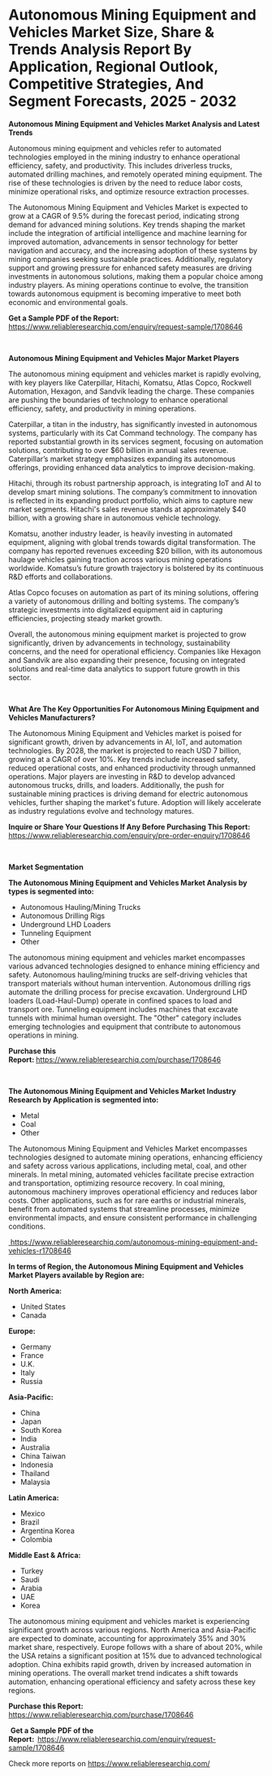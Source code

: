 <p><h1>Autonomous Mining Equipment and Vehicles Market Size, Share & Trends Analysis Report By Application, Regional Outlook, Competitive Strategies, And Segment Forecasts, 2025 - 2032</h1></p><p><strong>Autonomous Mining Equipment and Vehicles Market Analysis and Latest Trends</strong></p>
<p><p>Autonomous mining equipment and vehicles refer to automated technologies employed in the mining industry to enhance operational efficiency, safety, and productivity. This includes driverless trucks, automated drilling machines, and remotely operated mining equipment. The rise of these technologies is driven by the need to reduce labor costs, minimize operational risks, and optimize resource extraction processes. </p><p>The Autonomous Mining Equipment and Vehicles Market is expected to grow at a CAGR of 9.5% during the forecast period, indicating strong demand for advanced mining solutions. Key trends shaping the market include the integration of artificial intelligence and machine learning for improved automation, advancements in sensor technology for better navigation and accuracy, and the increasing adoption of these systems by mining companies seeking sustainable practices. Additionally, regulatory support and growing pressure for enhanced safety measures are driving investments in autonomous solutions, making them a popular choice among industry players. As mining operations continue to evolve, the transition towards autonomous equipment is becoming imperative to meet both economic and environmental goals.</p></p>
<p><strong>Get a Sample PDF of the Report:&nbsp;</strong> <a href="https://www.reliableresearchiq.com/enquiry/request-sample/1708646?utm_campaign=1870&utm_medium=2&utm_source=Github&utm_content=ia&utm_term=10012025&utm_id=autonomous-mining-equipment-and-vehicles">https://www.reliableresearchiq.com/enquiry/request-sample/1708646</a></p>
<p>&nbsp;</p>
<p><strong>Autonomous Mining Equipment and Vehicles Major Market Players</strong></p>
<p><p>The autonomous mining equipment and vehicles market is rapidly evolving, with key players like Caterpillar, Hitachi, Komatsu, Atlas Copco, Rockwell Automation, Hexagon, and Sandvik leading the charge. These companies are pushing the boundaries of technology to enhance operational efficiency, safety, and productivity in mining operations.</p><p>Caterpillar, a titan in the industry, has significantly invested in autonomous systems, particularly with its Cat Command technology. The company has reported substantial growth in its services segment, focusing on automation solutions, contributing to over $60 billion in annual sales revenue. Caterpillar’s market strategy emphasizes expanding its autonomous offerings, providing enhanced data analytics to improve decision-making.</p><p>Hitachi, through its robust partnership approach, is integrating IoT and AI to develop smart mining solutions. The company’s commitment to innovation is reflected in its expanding product portfolio, which aims to capture new market segments. Hitachi's sales revenue stands at approximately $40 billion, with a growing share in autonomous vehicle technology.</p><p>Komatsu, another industry leader, is heavily investing in automated equipment, aligning with global trends towards digital transformation. The company has reported revenues exceeding $20 billion, with its autonomous haulage vehicles gaining traction across various mining operations worldwide. Komatsu’s future growth trajectory is bolstered by its continuous R&D efforts and collaborations.</p><p>Atlas Copco focuses on automation as part of its mining solutions, offering a variety of autonomous drilling and bolting systems. The company’s strategic investments into digitalized equipment aid in capturing efficiencies, projecting steady market growth.</p><p>Overall, the autonomous mining equipment market is projected to grow significantly, driven by advancements in technology, sustainability concerns, and the need for operational efficiency. Companies like Hexagon and Sandvik are also expanding their presence, focusing on integrated solutions and real-time data analytics to support future growth in this sector.</p></p>
<p>&nbsp;</p>
<p><strong>What Are The Key Opportunities For Autonomous Mining Equipment and Vehicles Manufacturers?</strong></p>
<p><p>The Autonomous Mining Equipment and Vehicles market is poised for significant growth, driven by advancements in AI, IoT, and automation technologies. By 2028, the market is projected to reach USD 7 billion, growing at a CAGR of over 10%. Key trends include increased safety, reduced operational costs, and enhanced productivity through unmanned operations. Major players are investing in R&D to develop advanced autonomous trucks, drills, and loaders. Additionally, the push for sustainable mining practices is driving demand for electric autonomous vehicles, further shaping the market's future. Adoption will likely accelerate as industry regulations evolve and technology matures.</p></p>
<p><strong>Inquire or Share Your Questions If Any Before Purchasing This Report:</strong> <a href="https://www.reliableresearchiq.com/enquiry/pre-order-enquiry/1708646?utm_campaign=1870&utm_medium=2&utm_source=Github&utm_content=ia&utm_term=10012025&utm_id=autonomous-mining-equipment-and-vehicles">https://www.reliableresearchiq.com/enquiry/pre-order-enquiry/1708646</a></p>
<p>&nbsp;</p>
<p><strong>Market Segmentation</strong></p>
<p><strong>The Autonomous Mining Equipment and Vehicles Market Analysis by types is segmented into:</strong></p>
<p><ul><li>Autonomous Hauling/Mining Trucks</li><li>Autonomous Drilling Rigs</li><li>Underground LHD Loaders</li><li>Tunneling Equipment</li><li>Other</li></ul></p>
<p><p>The autonomous mining equipment and vehicles market encompasses various advanced technologies designed to enhance mining efficiency and safety. Autonomous hauling/mining trucks are self-driving vehicles that transport materials without human intervention. Autonomous drilling rigs automate the drilling process for precise excavation. Underground LHD loaders (Load-Haul-Dump) operate in confined spaces to load and transport ore. Tunneling equipment includes machines that excavate tunnels with minimal human oversight. The "Other" category includes emerging technologies and equipment that contribute to autonomous operations in mining.</p></p>
<p><strong>Purchase this Report:&nbsp;</strong><a href="https://www.reliableresearchiq.com/purchase/1708646?utm_campaign=1870&utm_medium=2&utm_source=Github&utm_content=ia&utm_term=10012025&utm_id=autonomous-mining-equipment-and-vehicles">https://www.reliableresearchiq.com/purchase/1708646</a></p>
<p>&nbsp;</p>
<p><strong>The Autonomous Mining Equipment and Vehicles Market Industry Research by Application is segmented into:</strong></p>
<p><ul><li>Metal</li><li>Coal</li><li>Other</li></ul></p>
<p><p>The Autonomous Mining Equipment and Vehicles Market encompasses technologies designed to automate mining operations, enhancing efficiency and safety across various applications, including metal, coal, and other minerals. In metal mining, automated vehicles facilitate precise extraction and transportation, optimizing resource recovery. In coal mining, autonomous machinery improves operational efficiency and reduces labor costs. Other applications, such as for rare earths or industrial minerals, benefit from automated systems that streamline processes, minimize environmental impacts, and ensure consistent performance in challenging conditions.</p></p>
<p><a href="https://www.reliableresearchiq.com/autonomous-mining-equipment-and-vehicles-r1708646?utm_campaign=1870&utm_medium=2&utm_source=Github&utm_content=ia&utm_term=10012025&utm_id=autonomous-mining-equipment-and-vehicles">&nbsp;https://www.reliableresearchiq.com/autonomous-mining-equipment-and-vehicles-r1708646</a></p>
<p><strong>In terms of Region, the Autonomous Mining Equipment and Vehicles Market Players available by Region are:</strong></p>
<p>
    <p> <strong> North America: </strong>
        <ul>
            <li>United States</li>
            <li>Canada</li>
        </ul>
        </p> 
    <p> <strong> Europe: </strong>
        <ul>
            <li>Germany</li>
            <li>France</li>
            <li>U.K.</li>
            <li>Italy</li>
            <li>Russia</li>
        </ul>
        </p> 
    <p> <strong> Asia-Pacific: </strong>
        <ul>
            <li>China</li>
            <li>Japan</li>
            <li>South Korea</li>
            <li>India</li>
            <li>Australia</li>
            <li>China Taiwan</li>
            <li>Indonesia</li>
            <li>Thailand</li>
            <li>Malaysia</li>
        </ul>
        </p> 
    <p> <strong> Latin America: </strong>
        <ul>
            <li>Mexico</li>
            <li>Brazil</li>
            <li>Argentina Korea</li>
            <li>Colombia</li>
        </ul>
        </p> 
    <p> <strong> Middle East & Africa: </strong>
        <ul>
            <li>Turkey</li>
            <li>Saudi</li>
            <li>Arabia</li>
            <li>UAE</li>
            <li>Korea</li>
        </ul>
    </p>
    </p>
<p><p>The autonomous mining equipment and vehicles market is experiencing significant growth across various regions. North America and Asia-Pacific are expected to dominate, accounting for approximately 35% and 30% market share, respectively. Europe follows with a share of about 20%, while the USA retains a significant position at 15% due to advanced technological adoption. China exhibits rapid growth, driven by increased automation in mining operations. The overall market trend indicates a shift towards automation, enhancing operational efficiency and safety across these key regions.</p></p>
<p><strong>Purchase this Report: </strong><a href="https://www.reliableresearchiq.com/purchase/1708646?utm_campaign=1870&utm_medium=2&utm_source=Github&utm_content=ia&utm_term=10012025&utm_id=autonomous-mining-equipment-and-vehicles">https://www.reliableresearchiq.com/purchase/1708646</a></p>
<p>&nbsp;<strong>Get a Sample PDF of the Report:&nbsp;&nbsp;</strong><a href="https://www.reliableresearchiq.com/enquiry/request-sample/1708646?utm_campaign=1870&utm_medium=2&utm_source=Github&utm_content=ia&utm_term=10012025&utm_id=autonomous-mining-equipment-and-vehicles">https://www.reliableresearchiq.com/enquiry/request-sample/1708646</a></p>
<p><strong></strong></p>
<p>Check more reports on <a href="https://www.reliableresearchiq.com/?utm_campaign=1870&utm_medium=2&utm_source=Github&utm_content=ia&utm_term=10012025&utm_id=autonomous-mining-equipment-and-vehicles">https://www.reliableresearchiq.com/</a></p>